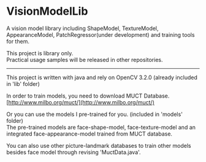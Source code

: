 # VisionModelLib  
A vision model library including ShapeModel, TextureModel, AppearanceModel, PatchRegressor(under development) and training tools for them.
  
This project is library only.  
Practical usage samples will be released in other repositories.  

---  

This project is written with java and rely on OpenCV 3.2.0 (already included in 'lib' folder)

In order to train models, you need to download MUCT Database.  
[http://www.milbo.org/muct/](http://www.milbo.org/muct/)  

Or you can use the models I pre-trained for you. (included in 'models' folder)  
The pre-trained models are face-shape-model, face-texture-model and an integrated face-appearance-model trained from MUCT database.  

You can also use other picture-landmark databases to train other models besides face model through revising 'MuctData.java'.

